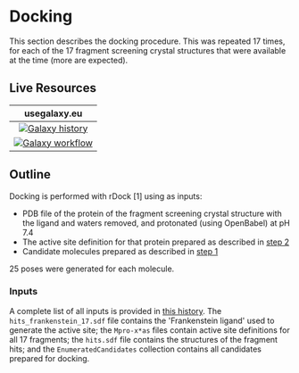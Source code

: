 # Docking

This section describes the docking procedure. This was repeated 17 times, for each of the 17 fragment screening crystal structures that were available at the time (more are expected).

## Live Resources

| usegalaxy.eu | 
|:--------:|
| [![Galaxy history](https://img.shields.io/static/v1?label=history&message=view&color=blue)](https://usegalaxy.eu/u/timdudgeon/h/mpro-x0161) |
| [![Galaxy workflow](https://img.shields.io/static/v1?label=workflow&message=view&color=blue)](https://usegalaxy.eu/u/sbray/w/mpro-docking-only) |

## Outline

Docking is performed with rDock [1] using as inputs:
 
- PDB file of the protein of the fragment screening crystal structure with the ligand and waters removed, and protonated (using OpenBabel) at pH 7.4
- The active site definition for that protein prepared as described in [step 2](../2-ActiveSitePrep)
- Candidate molecules prepared as described in [step 1](../1-DockingPrep)

25 poses were generated for each molecule.

### Inputs

A complete list of all inputs is provided in [this history](https://usegalaxy.eu/u/timdudgeon/h/mpro-docking-inputs). The `hits_frankenstein_17.sdf` file contains the 'Frankenstein ligand' used to generate the active site; the `Mpro-x*as` files contain active site definitions for all 17 fragments; the `hits.sdf` file contains the structures of the fragment hits; and the `EnumeratedCandidates` collection contains all candidates prepared for docking.
